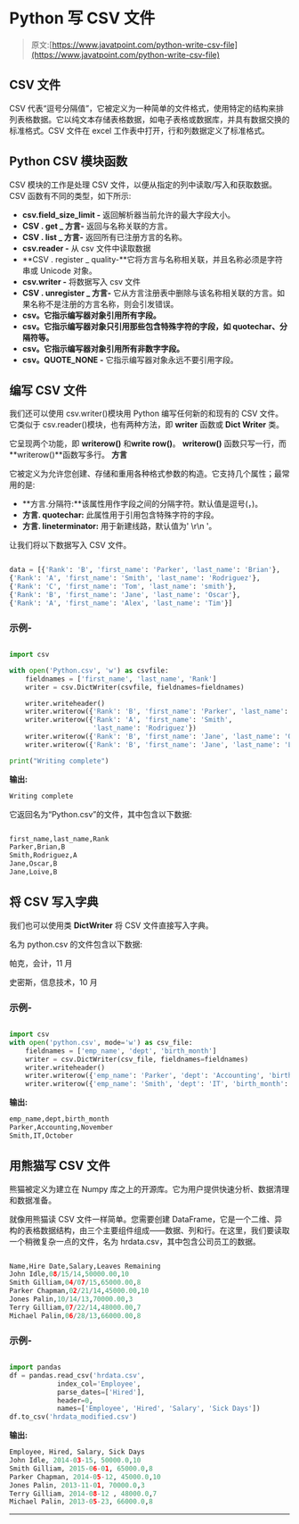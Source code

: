 # Python 写 CSV 文件

> 原文:[https://www.javatpoint.com/python-write-csv-file](https://www.javatpoint.com/python-write-csv-file)

## CSV 文件

CSV 代表“逗号分隔值”，它被定义为一种简单的文件格式，使用特定的结构来排列表格数据。它以纯文本存储表格数据，如电子表格或数据库，并具有数据交换的标准格式。CSV 文件在 excel 工作表中打开，行和列数据定义了标准格式。

## Python CSV 模块函数

CSV 模块的工作是处理 CSV 文件，以便从指定的列中读取/写入和获取数据。CSV 函数有不同的类型，如下所示:

*   **csv.field_size_limit -** 返回解析器当前允许的最大字段大小。
*   **CSV . get _ 方言-** 返回与名称关联的方言。
*   **CSV . list _ 方言-** 返回所有已注册方言的名称。
*   **csv.reader -** 从 csv 文件中读取数据
*   **CSV . register _ quality-**它将方言与名称相关联，并且名称必须是字符串或 Unicode 对象。
*   **csv.writer -** 将数据写入 csv 文件
*   **CSV . unregister _ 方言-** 它从方言注册表中删除与该名称相关联的方言。如果名称不是注册的方言名称，则会引发错误。
*   **csv。它指示编写器对象引用所有字段。**
*   **csv。它指示编写器对象只引用那些包含特殊字符的字段，如 quotechar、分隔符等。**
*   **csv。它指示编写器对象引用所有非数字字段。**
*   **csv。QUOTE_NONE -** 它指示编写器对象永远不要引用字段。

## 编写 CSV 文件

我们还可以使用 csv.writer()模块用 Python 编写任何新的和现有的 CSV 文件。它类似于 csv.reader()模块，也有两种方法，即 **writer** 函数或 **Dict Writer** 类。

它呈现两个功能，即 **writerow()** 和**write row()**。 **writerow()** 函数只写一行，而**writerow()**函数写多行。
**方言**

它被定义为允许您创建、存储和重用各种格式参数的构造。它支持几个属性；最常用的是:

*   **方言.分隔符:**该属性用作字段之间的分隔字符。默认值是逗号(，)。
*   **方言. quotechar:** 此属性用于引用包含特殊字符的字段。
*   **方言. lineterminator:** 用于新建线路，默认值为' \r\n '。

让我们将以下数据写入 CSV 文件。

```py

data = [{'Rank': 'B', 'first_name': 'Parker', 'last_name': 'Brian'},   
{'Rank': 'A', 'first_name': 'Smith', 'last_name': 'Rodriguez'},  
{'Rank': 'C', 'first_name': 'Tom', 'last_name': 'smith'},  
{'Rank': 'B', 'first_name': 'Jane', 'last_name': 'Oscar'},   
{'Rank': 'A', 'first_name': 'Alex', 'last_name': 'Tim'}]  

```

### 示例-

```py

import csv  

with open('Python.csv', 'w') as csvfile:  
    fieldnames = ['first_name', 'last_name', 'Rank']  
    writer = csv.DictWriter(csvfile, fieldnames=fieldnames)  

    writer.writeheader()  
    writer.writerow({'Rank': 'B', 'first_name': 'Parker', 'last_name': 'Brian'})  
    writer.writerow({'Rank': 'A', 'first_name': 'Smith',  
                     'last_name': 'Rodriguez'})  
    writer.writerow({'Rank': 'B', 'first_name': 'Jane', 'last_name': 'Oscar'})  
    writer.writerow({'Rank': 'B', 'first_name': 'Jane', 'last_name': 'Loive'})  

print("Writing complete")  

```

**输出:**

```py
Writing complete

```

它返回名为“Python.csv”的文件，其中包含以下数据:

```py

first_name,last_name,Rank  
Parker,Brian,B  
Smith,Rodriguez,A  
Jane,Oscar,B  
Jane,Loive,B   

```

## 将 CSV 写入字典

我们也可以使用类 **DictWriter** 将 CSV 文件直接写入字典。

名为 python.csv 的文件包含以下数据:

帕克，会计，11 月

史密斯，信息技术，10 月

### 示例-

```py

import csv  
with open('python.csv', mode='w') as csv_file:  
    fieldnames = ['emp_name', 'dept', 'birth_month']  
    writer = csv.DictWriter(csv_file, fieldnames=fieldnames)  
    writer.writeheader()  
    writer.writerow({'emp_name': 'Parker', 'dept': 'Accounting', 'birth_month': 'November'})  
    writer.writerow({'emp_name': 'Smith', 'dept': 'IT', 'birth_month': 'October'})  

```

**输出:**

```py
emp_name,dept,birth_month
Parker,Accounting,November
Smith,IT,October

```

## 用熊猫写 CSV 文件

熊猫被定义为建立在 Numpy 库之上的开源库。它为用户提供快速分析、数据清理和数据准备。

就像用熊猫读 CSV 文件一样简单。您需要创建 DataFrame，它是一个二维、异构的表格数据结构，由三个主要组件组成——数据、列和行。在这里，我们要读取一个稍微复杂一点的文件，名为 hrdata.csv，其中包含公司员工的数据。

```py

Name,Hire Date,Salary,Leaves Remaining  
John Idle,08/15/14,50000.00,10  
Smith Gilliam,04/07/15,65000.00,8  
Parker Chapman,02/21/14,45000.00,10  
Jones Palin,10/14/13,70000.00,3  
Terry Gilliam,07/22/14,48000.00,7  
Michael Palin,06/28/13,66000.00,8  

```

### 示例-

```py

import pandas  
df = pandas.read_csv('hrdata.csv',   
            index_col='Employee',   
            parse_dates=['Hired'],  
            header=0,   
            names=['Employee', 'Hired', 'Salary', 'Sick Days'])  
df.to_csv('hrdata_modified.csv')  

```

**输出:**

```py
Employee, Hired, Salary, Sick Days
John Idle, 2014-03-15, 50000.0,10
Smith Gilliam, 2015-06-01, 65000.0,8
Parker Chapman, 2014-05-12, 45000.0,10
Jones Palin, 2013-11-01, 70000.0,3
Terry Gilliam, 2014-08-12 , 48000.0,7
Michael Palin, 2013-05-23, 66000.0,8

```

* * *